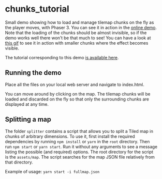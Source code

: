# chunks_tutorial

Small demo showing how to load and manage tilemap chunks on the fly as the player moves, with Phaser 3. You can see it in action in the [online demo](https://jerenaux.github.io/chunks_tutorial/). Note that the loading of the chunks should be almost invisible, so if the demo works well there won't be that much to see! You can have a look at [this gif](http://www.dynetisgames.com/wp-content/uploads/2017/07/test2.gif.pagespeed.ce.ThPirHNwQq.gif) to see it in action with smaller chunks where the effect becomes visible.

The tutorial corresponding to this demo [is available here](http://www.dynetisgames.com/2018/02/24/manage-big-maps-phaser-3/).

## Running the demo

Place all the files on your local web server and navigate to index.html.

You can move around by clicking on the map. The tilemap chunks will be loaded and discarded on the fly so that only the surrounding chunks are displayed at any time.

## Splitting a map

The folder `splitter` contains a script that allows you to split a Tiled map in chunks of arbitrary dimensions. To use it, first install the required dependencies by running `npm install` or `yarn` in the `root` directory. Then run `npm start` or `yarn start`. Run it without any arguments to see a message listing the possible (and required) options.
The root directory for the script is the `assets/map`. The script searches for the map JSON file relatively from that directory.

Example of usage: `yarn start -i fullmap.json`
